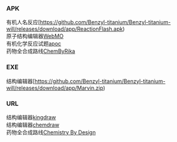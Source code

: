 ### APK
有机人名反应[https://github.com/Benzyl-titanium/Benzyl-titanium-will/releases/download/app/ReactionFlash.apk)  
原子结构编辑器[WebMO](https://github.com/Benzyl-titanium/Benzyl-titanium-will/releases/download/app/WebMO.apk)  
有机化学反应试题[apoc](https://github.com/Benzyl-titanium/Benzyl-titanium-will/releases/download/app/apoc.apk)  
药物全合成路线[ChemByRika](https://github.com/RikaKagurasaka/ChemByRika)
### EXE
结构编辑器[https://github.com/Benzyl-titanium/Benzyl-titanium-will/releases/download/app/Marvin.zip)
### URL
结构编辑器[kingdraw](https://kingdraw.com/index?name=download)  
结构编辑器[chemdraw](https://revvitysignals.com/products/research/chemdraw)  
药物全合成路线[Chemistry By Design](https://chemistrybydesign.oia.arizona.edu/)
